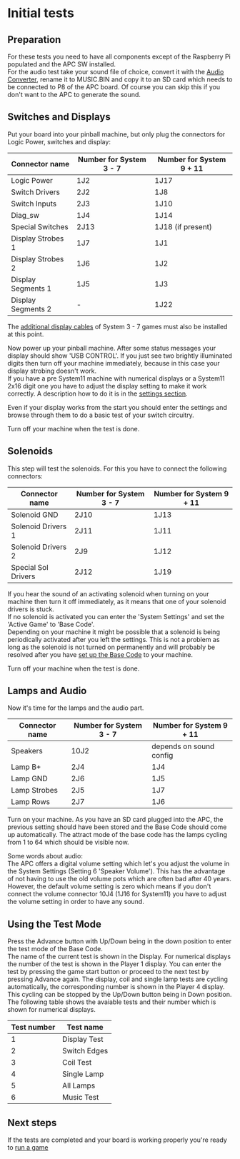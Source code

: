 # Initial tests

## Preparation

For these tests you need to have all components except of the Raspberry Pi populated and the APC SW installed.  
For the audio test take your sound file of choice, convert it with the [Audio Converter](https://github.com/AmokSolderer/APC/blob/master/DOC/UsefulSWtools.md), rename it to MUSIC.BIN and copy it to an SD card which needs to be connected to P8 of the APC board. Of course you can skip this if you don't want to the APC to generate the sound.

## Switches and Displays

Put your board into your pinball machine, but only plug the connectors for Logic Power, switches and display: 

| Connector name | Number for System 3 - 7 | Number for System 9 + 11 |
|--|--|--|
| Logic Power | 1J2 | 1J17 |
| Switch Drivers | 2J2 | 1J8 |
| Switch Inputs | 2J3 | 1J10 |
| Diag_sw | 1J4 | 1J14 |
| Special Switches | 2J13 | 1J18 (if present) |
| Display Strobes 1 | 1J7 | 1J1 |
| Display Strobes 2 | 1J6 | 1J2 |
| Display Segments 1 | 1J5 | 1J3 |
| Display Segments 2 | - | 1J22 |

The [additional display cables](https://github.com/AmokSolderer/APC/blob/V00.31/DOC/Prepare.md#system-7) of System 3 - 7 games must also be installed at this point.

Now power up your pinball machine. After some status messages your display should show 'USB CONTROL'. If you just see two brightly illuminated digits then turn off your machine immediately, because in this case your display strobing doesn't work.  
If you have a pre System11 machine with numerical displays or a System11 2x16 digit one you have to adjust the display setting to make it work correctly. A description how to do it is in the [settings section](https://github.com/AmokSolderer/APC/blob/master/DOC/Settings.md).

Even if your display works from the start you should enter the settings and browse through them to do a basic test of your switch circuitry.

Turn off your machine when the test is done.

## Solenoids

This step will test the solenoids. For this you have to connect the following connectors:

| Connector name | Number for System 3 - 7 | Number for System 9 + 11 |
|--|--|--|
| Solenoid GND | 2J10 | 1J13 |
| Solenoid Drivers 1 | 2J11 | 1J11 |
| Solenoid Drivers 2 | 2J9 | 1J12 |
| Special Sol Drivers | 2J12 | 1J19 |

If you hear the sound of an activating solenoid when turning on your machine then turn it off immediately, as it means that one of your solenoid drivers is stuck.  
If no solenoid is activated you can enter the 'System Settings' and set the 'Active Game' to 'Base Code'.  
Depending on your machine it might be possible that a solenoid is being periodically activated after you left the settings. This is not a problem as long as the solenoid is not turned on permanently and will probably be resolved after you have [set up the Base Code](https://github.com/AmokSolderer/APC/blob/master/DOC/SetUpBC.md) to your machine.

Turn off your machine when the test is done.

## Lamps and Audio

Now it's time for the lamps and the audio part.

| Connector name | Number for System 3 - 7 | Number for System 9 + 11 |
|--|--|--|
| Speakers | 10J2 | depends on sound config |
| Lamp B+ | 2J4 | 1J4 |
| Lamp GND | 2J6 | 1J5 |
| Lamp Strobes | 2J5 | 1J7 |
| Lamp Rows | 2J7 | 1J6 |

Turn on your machine. As you have an SD card plugged into the APC, the previous setting should have been stored and the Base Code should come up automatically. The attract mode of the base code has the lamps cycling from 1 to 64 which should be visible now.

Some words about audio:  
The APC offers a digital volume setting which let's you adjust the volume in the System Settings (Setting 6 'Speaker Volume'). This has the advantage of not having to use the old volume pots which are often bad after 40 years. However, the default volume setting is zero which means if you don't connect the volume connector 10J4 (1J16 for System11) you have to adjust the volume setting in order to have any sound.

## Using the Test Mode

Press the Advance button with Up/Down being in the down position to enter the test mode of the Base Code.  
The name of the current test is shown in the Display. For numerical displays the number of the test is shown in the Player 1 display. You can enter the test by pressing the game start button or proceed to the next test by pressing Advance again. The display, coil and single lamp tests are cycling automatically, the corresponding number is shown in the Player 4 display. This cycling can be stopped by the Up/Down button being in Down position.  
The following table shows the avaiable tests and their number which is shown for numerical displays.

| Test number | Test name |
|--|--|
| 1 | Display Test |
| 2 | Switch Edges |
| 3 | Coil Test |
| 4 | Single Lamp |
| 5 | All Lamps |
| 6 | Music Test |

## Next steps

If the tests are completed and your board is working properly you're ready to [run a game](https://github.com/AmokSolderer/APC/blob/V00.31/DOC/RunGame.md)
